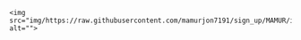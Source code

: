     <img src="img/https://raw.githubusercontent.com/mamurjon7191/sign_up/MAMUR/img/README.md%20file.png" alt="">

